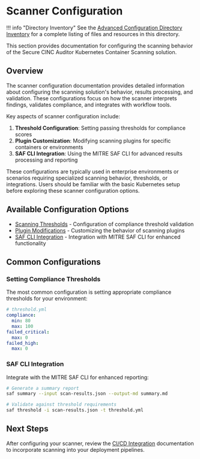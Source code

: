 # Scanner Configuration

!!! info "Directory Inventory"
    See the [Advanced Configuration Directory Inventory](inventory.md) for a complete listing of files and resources in this directory.

This section provides documentation for configuring the scanning behavior of the Secure CINC Auditor Kubernetes Container Scanning solution.

## Overview

The scanner configuration documentation provides detailed information about configuring the scanning solution's behavior, results processing, and validation. These configurations focus on how the scanner interprets findings, validates compliance, and integrates with workflow tools.

Key aspects of scanner configuration include:

1. **Threshold Configuration**: Setting passing thresholds for compliance scores
2. **Plugin Customization**: Modifying scanning plugins for specific containers or environments
3. **SAF CLI Integration**: Using the MITRE SAF CLI for advanced results processing and reporting

These configurations are typically used in enterprise environments or scenarios requiring specialized scanning behavior, thresholds, or integrations. Users should be familiar with the basic Kubernetes setup before exploring these scanner configuration options.

## Available Configuration Options

- [Scanning Thresholds](thresholds.md) - Configuration of compliance threshold validation
- [Plugin Modifications](plugin-modifications.md) - Customizing the behavior of scanning plugins
- [SAF CLI Integration](saf-cli-integration.md) - Integration with MITRE SAF CLI for enhanced functionality

## Common Configurations

### Setting Compliance Thresholds

The most common configuration is setting appropriate compliance thresholds for your environment:

```yaml
# threshold.yml
compliance:
  min: 80
  max: 100
failed_critical:
  max: 0
failed_high:
  max: 0
```

### SAF CLI Integration

Integrate with the MITRE SAF CLI for enhanced reporting:

```bash
# Generate a summary report
saf summary --input scan-results.json --output-md summary.md

# Validate against threshold requirements
saf threshold -i scan-results.json -t threshold.yml
```

## Next Steps

After configuring your scanner, review the [CI/CD Integration](../../integration/overview.md) documentation to incorporate scanning into your deployment pipelines.